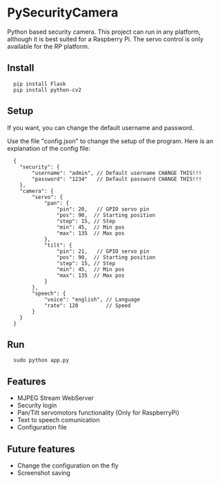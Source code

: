 # PySecurityCamera

Python based security camera.
This project can run in any platform, although it is best suited for a Raspberry Pi.
The servo control is only available for the RP platform.

## Install

```
  pip install Flask
  pip install python-cv2 
```

## Setup

If you want, you can change the default username and password.

Use the file "config.json" to change the setup of the program.
Here is an explanation of the config file:

```
  {
    "security": {
        "username": "admin", // Default username CHANGE THIS!!! 
        "password": "1234"   // Default password CHANGE THIS!!!
    },
    "camera": {
        "servo": {
            "pan": {
                "pin": 20,   // GPIO servo pin
                "pos": 90,  // Starting position
                "step": 15, // Step
                "min": 45,  // Min pos
                "max": 135  // Max pos
            },
            "tilt": {
                "pin": 21,   // GPIO servo pin
                "pos": 90,  // Starting position
                "step": 15, // Step
                "min": 45,  // Min pos
                "max": 135  // Max pos
            }
        },
        "speech": {
            "voice": "english", // Language
            "rate": 120         // Speed
        }
    }
  }
```

## Run

```
  sudo python app.py
```

## Features

  - MJPEG Stream WebServer
  - Security login
  - Pan/Tilt servomotors functionality (Only for RaspberryPi)
  - Text to speech comunication
  - Configuration file

## Future features

  - Change the configuration on the fly
  - Screenshot saving
